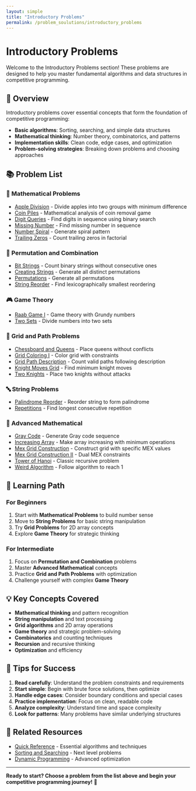 ```yaml
---
layout: simple
title: "Introductory Problems"
permalink: /problem_soulutions/introductory_problems
---
```



# Introductory Problems

Welcome to the Introductory Problems section! These problems are designed to help you master fundamental algorithms and data structures in competitive programming.

## 🎯 Overview

Introductory problems cover essential concepts that form the foundation of competitive programming:
- **Basic algorithms**: Sorting, searching, and simple data structures
- **Mathematical thinking**: Number theory, combinatorics, and patterns
- **Implementation skills**: Clean code, edge cases, and optimization
- **Problem-solving strategies**: Breaking down problems and choosing approaches

## 📚 Problem List

### 🔢 Mathematical Problems
- [Apple Division](/cses-analyses/problem_soulutions/apple_division_analysis) - Divide apples into two groups with minimum difference
- [Coin Piles](/cses-analyses/problem_soulutions/coin_piles_analysis) - Mathematical analysis of coin removal game
- [Digit Queries](/cses-analyses/problem_soulutions/digit_queries_analysis) - Find digits in sequence using binary search
- [Missing Number](/cses-analyses/problem_soulutions/missing_number_analysis) - Find missing number in sequence
- [Number Spiral](/cses-analyses/problem_soulutions/number_spiral_analysis) - Generate spiral pattern
- [Trailing Zeros](/cses-analyses/problem_soulutions/trailing_zeros_analysis) - Count trailing zeros in factorial

### 🔄 Permutation and Combination
- [Bit Strings](/cses-analyses/problem_soulutions/bit_strings_analysis) - Count binary strings without consecutive ones
- [Creating Strings](/cses-analyses/problem_soulutions/creating_strings_analysis) - Generate all distinct permutations
- [Permutations](/cses-analyses/problem_soulutions/permutations_analysis) - Generate all permutations
- [String Reorder](/cses-analyses/problem_soulutions/string_reorder_analysis) - Find lexicographically smallest reordering

### 🎮 Game Theory
- [Raab Game I](/cses-analyses/problem_soulutions/raab_game_i_analysis) - Game theory with Grundy numbers
- [Two Sets](/cses-analyses/problem_soulutions/two_sets_analysis) - Divide numbers into two sets

### 🏁 Grid and Path Problems
- [Chessboard and Queens](/cses-analyses/problem_soulutions/chessboard_and_queens_analysis) - Place queens without conflicts
- [Grid Coloring I](/cses-analyses/problem_soulutions/grid_coloring_i_analysis) - Color grid with constraints
- [Grid Path Description](/cses-analyses/problem_soulutions/grid_path_description_analysis) - Count valid paths following description
- [Knight Moves Grid](/cses-analyses/problem_soulutions/knight_moves_grid_analysis) - Find minimum knight moves
- [Two Knights](/cses-analyses/problem_soulutions/two_knights_analysis) - Place two knights without attacks

### 🔤 String Problems
- [Palindrome Reorder](/cses-analyses/problem_soulutions/palindrome_reorder_analysis) - Reorder string to form palindrome
- [Repetitions](/cses-analyses/problem_soulutions/repetitions_analysis) - Find longest consecutive repetition

### 🔢 Advanced Mathematical
- [Gray Code](/cses-analyses/problem_soulutions/gray_code_analysis) - Generate Gray code sequence
- [Increasing Array](/cses-analyses/problem_soulutions/increasing_array_analysis) - Make array increasing with minimum operations
- [Mex Grid Construction](/cses-analyses/problem_soulutions/mex_grid_construction_analysis) - Construct grid with specific MEX values
- [Mex Grid Construction II](/cses-analyses/problem_soulutions/mex_grid_construction_ii_analysis) - Dual MEX constraints
- [Tower of Hanoi](/cses-analyses/problem_soulutions/tower_of_hanoi_analysis) - Classic recursive problem
- [Weird Algorithm](/cses-analyses/problem_soulutions/weird_algorithm_analysis) - Follow algorithm to reach 1

## 🎯 Learning Path

### For Beginners
1. Start with **Mathematical Problems** to build number sense
2. Move to **String Problems** for basic string manipulation
3. Try **Grid Problems** for 2D array concepts
4. Explore **Game Theory** for strategic thinking

### For Intermediate
1. Focus on **Permutation and Combination** problems
2. Master **Advanced Mathematical** concepts
3. Practice **Grid and Path Problems** with optimization
4. Challenge yourself with complex **Game Theory**

## 💡 Key Concepts Covered

- **Mathematical thinking** and pattern recognition
- **String manipulation** and text processing
- **Grid algorithms** and 2D array operations
- **Game theory** and strategic problem-solving
- **Combinatorics** and counting techniques
- **Recursion** and recursive thinking
- **Optimization** and efficiency

## 🚀 Tips for Success

1. **Read carefully**: Understand the problem constraints and requirements
2. **Start simple**: Begin with brute force solutions, then optimize
3. **Handle edge cases**: Consider boundary conditions and special cases
4. **Practice implementation**: Focus on clean, readable code
5. **Analyze complexity**: Understand time and space complexity
6. **Look for patterns**: Many problems have similar underlying structures

## 🔗 Related Resources

- [Quick Reference](/quick_reference/) - Essential algorithms and techniques
- [Sorting and Searching](/problem_soulutions/sorting_and_searching/) - Next level problems
- [Dynamic Programming](/problem_soulutions/dynamic_programming/) - Advanced optimization

---

**Ready to start? Choose a problem from the list above and begin your competitive programming journey!** 🚀 
